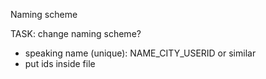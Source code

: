 
Naming scheme

TASK: change naming scheme?

- speaking name (unique): NAME_CITY_USERID or similar
- put ids inside file

